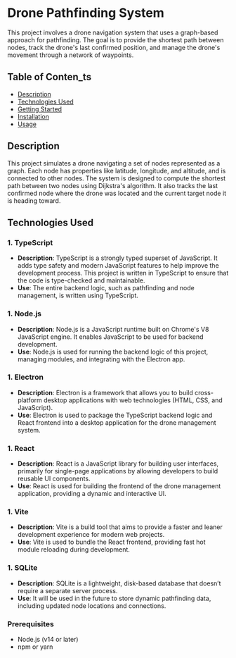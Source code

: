# Drone Pathfinding System

This project involves a drone navigation system that uses a graph-based approach for pathfinding. The goal is to provide the shortest path between nodes, track the drone's last confirmed position, and manage the drone's movement through a network of waypoints.

## Table of Conten_ts

- [Description](#description)
- [Technologies Used](#technologies-used)
- [Getting Started](#getting-started)
- [Installation](#installation)
- [Usage](#usage)

## Description

This project simulates a drone navigating a set of nodes represented as a graph. Each node has properties like latitude, longitude, and altitude, and is connected to other nodes. The system is designed to compute the shortest path between two nodes using Dijkstra's algorithm. It also tracks the last confirmed node where the drone was located and the current target node it is heading toward.

## Technologies Used

### 1. **TypeScript**
   - **Description**: TypeScript is a strongly typed superset of JavaScript. It adds type safety and modern JavaScript features to help improve the development process. This project is written in TypeScript to ensure that the code is type-checked and maintainable.
   - **Use**: The entire backend logic, such as pathfinding and node management, is written using TypeScript.

### 1. **Node.js**
   - **Description**: Node.js is a JavaScript runtime built on Chrome's V8 JavaScript engine. It enables JavaScript to be used for backend development.
   - **Use**: Node.js is used for running the backend logic of this project, managing modules, and integrating with the Electron app.

### 1. **Electron**
   - **Description**: Electron is a framework that allows you to build cross-platform desktop applications with web technologies (HTML, CSS, and JavaScript).
   - **Use**: Electron is used to package the TypeScript backend logic and React frontend into a desktop application for the drone management system.

### 1. **React**
   - **Description**: React is a JavaScript library for building user interfaces, primarily for single-page applications by allowing developers to build reusable UI components.
   - **Use**: React is used for building the frontend of the drone management application, providing a dynamic and interactive UI.

### 1. **Vite**
   - **Description**: Vite is a build tool that aims to provide a faster and leaner development experience for modern web projects.
   - **Use**: Vite is used to bundle the React frontend, providing fast hot module reloading during development.

### 1. **SQLite**
   - **Description**: SQLite is a lightweight, disk-based database that doesn’t require a separate server process.
   - **Use**: It will be used in the future to store dynamic pathfinding data, including updated node locations and connections.

### Prerequisites

- Node.js (v14 or later)
- npm or yarn
